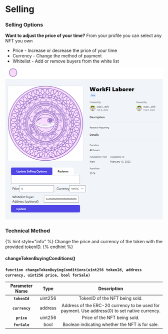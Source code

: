 # Selling

### Selling Options

**Want to adjust the price of your time?** From your profile you can select any NFT you own

* Price - Increase or decrease the price of your time
* Currency - Change the method of payment
* Whitelist - Add or remove buyers from the white list

![Non Fungible Time Update View](<../.gitbook/assets/NFT View.png>)

####

### Technical Method

{% hint style="info" %}
Change the price and currency of the token with the provided tokenID.
{% endhint %}

#### changeTokenBuyingConditions()

**`function changeTokenBuyingConditions(uint256 tokenId, address currency, uint256 price, bool forSale)`**



| Parameter Name |   Type  |                                          Description                                          |
| :------------: | :-----: | :-------------------------------------------------------------------------------------------: |
|  **`tokenId`** | uint256 |                                 TokenID of the NFT being sold.                                |
| **`currency`** | address | Address of the ERC-20 currency to be used for payment. Use address(0) to set native currency. |
|   **`price`**  | uint256 |                                  Price of the NFT being sold.                                 |
|  **`forSale`** |   bool  |                        Boolean indicating whether the NFT is for sale.                        |

####
